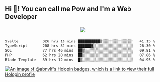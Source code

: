 <h2 align="left">Hi 👋! You can call me Pow and I'm a Web Developer</h2>

###

<div align="center">
  <img src="https://profile-counter.glitch.me/abnvlf/count.svg?"  />
</div>

###

<!--START_SECTION:waka-->

```txt
Svelte           326 hrs 16 mins ██████████▒░░░░░░░░░░░░░░   41.15 %
TypeScript       208 hrs 31 mins ██████▓░░░░░░░░░░░░░░░░░░   26.30 %
SQL              77 hrs 46 mins  ██▒░░░░░░░░░░░░░░░░░░░░░░   09.81 %
PHP              62 hrs 20 mins  ██░░░░░░░░░░░░░░░░░░░░░░░   07.86 %
Blade Template   39 hrs 12 mins  █▒░░░░░░░░░░░░░░░░░░░░░░░   04.95 %
```

<!--END_SECTION:waka-->
<!-- <img src="https://raw.githubusercontent.com/abnvlf/abnvlf/output/snake.svg" alt="Snake animation" /> -->

<!-- <a href="https://open.spotify.com/user/31py3qwahsl76foqwc5f55butple">
  <img src="https://spotify-recently-played-readme.vercel.app/api?user=31py3qwahsl76foqwc5f55butple&count=5&unique=false" alt="Spotify recently played"  />
</a> -->

[![An image of @abnvlf's Holopin badges, which is a link to view their full Holopin profile](https://holopin.me/abnvlf)](https://holopin.io/@abnvlf)

###
